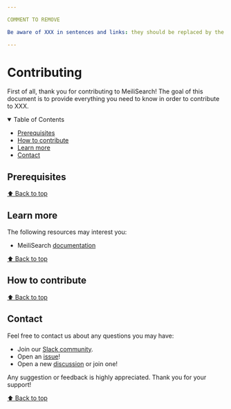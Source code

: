 ```yaml
---

COMMENT TO REMOVE

Be aware of XXX in sentences and links: they should be replaced by the actual repository name or the appropriate information..

---
```

# Contributing <!-- omit in toc -->

First of all, thank you for contributing to MeiliSearch! The goal of this document is to provide everything you need to know in order to contribute to XXX.

<details open="open">
<summary>Table of Contents</summary>

- [Prerequisites](#prerequisites)
- [How to contribute](#how-to-contribute)
- [Learn more](#learn-more)
- [Contact](#contact)
</details>


## Prerequisites
[⬆️ Back to top](#table-of-contents)

## Learn more

The following resources may interest you:
- MeiliSearch [documentation](https://docs.meilisearch.com) 

[⬆️ Back to top](#table-of-contents)

## How to contribute

[⬆️ Back to top](#table-of-contents)

## Contact

Feel free to contact us about any questions you may have:

  - Join our [Slack community](https://slack.meilisearch.com/).
  - Open an [issue](https://github.com/meilisearch/XXX/issues)!
  - Open a new [discussion](https://github.com/meilisearch/XXX/discussions) or join one! 

Any suggestion or feedback is highly appreciated. Thank you for your support!

[⬆️ Back to top](#table-of-contents)
